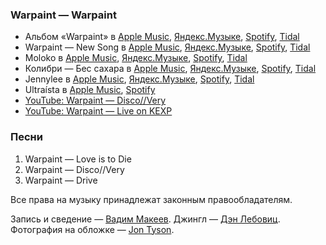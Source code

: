 ### Warpaint — Warpaint

- Альбом «Warpaint» в
	[Apple Music](https://music.apple.com/album/725462668),
	[Яндекс.Музыке](https://music.yandex.ru/album/1741390),
	[Spotify](https://open.spotify.com/album/09dQDtKaIuTaQvVHjFhEV4),
	[Tidal](https://tidal.com/album/25053090)
- Warpaint — New Song в
	[Apple Music](https://music.apple.com/album/1136068048?i=1136068410),
	[Яндекс.Музыке](https://music.yandex.ru/album/3781932/track/30209506),
	[Spotify](https://open.spotify.com/album/7yRs2PwFoxK4vqO1Kro2Q9),
	[Tidal](https://tidal.com/browse/track/64981085)
- Moloko в
	[Apple Music](https://music.apple.com/artist/3979359),
	[Яндекс.Музыке](https://music.yandex.ru/artist/67257),
	[Spotify](https://open.spotify.com/artist/4aaBjq7VqqQvpSF69GglvO),
	[Tidal](https://tidal.com/artist/3566297)
- Колибри — Бес сахара в
	[Apple Music](https://music.apple.com/album/1052727041),
	[Яндекс.Музыке](https://music.yandex.ru/album/3048099),
	[Spotify](https://open.spotify.com/album/66P4bKeWb2gGI7vep44zr9),
	[Tidal](https://tidal.com/album/53036988)
- Jennylee в
	[Apple Music](https://music.apple.com/artist/1039012873),
	[Яндекс.Музыке](https://music.yandex.ru/artist/3982593),
	[Spotify](https://open.spotify.com/artist/0YJbZA7Ci73cEk1Ylcukgt),
	[Tidal](https://tidal.com/artist/7311651)
- Ultraísta в
	[Apple Music](https://music.apple.com/artist/559730321),
	[Spotify](https://open.spotify.com/artist/2f88S1uYsEwP0n4x36wvG7)
- [YouTube: Warpaint — Disco//Very](https://youtu.be/ie6plcFQ330)
- [YouTube: Warpaint — Live on KEXP](https://youtu.be/z0JqmAbe0jw)

### Песни

1. Warpaint — Love is to Die
2. Warpaint — Disco//Very
3. Warpaint — Drive

Все права на музыку принадлежат законным правообладателям.

Запись и сведение — [Вадим Макеев](https://pepelsbey.dev/).
Джингл — [Дэн Лебовиц](https://www.youtube.com/channel/UC38A5qHrlc_Zgua7vL4b96w).
Фотография на обложке — [Jon Tyson](https://unsplash.com/photos/yeIERmyuTjc).
